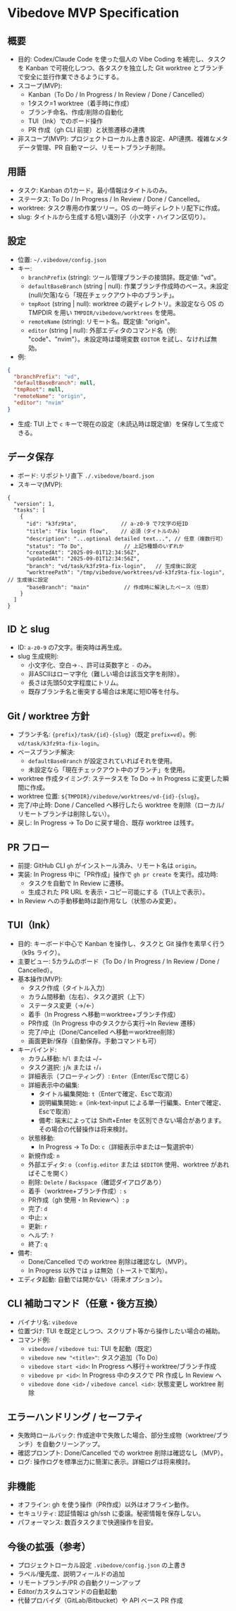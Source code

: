 # Vibedove MVP Specification

## 概要
- 目的: Codex/Claude Code を使った個人の Vibe Coding を補完し、タスクを Kanban で可視化しつつ、各タスクを独立した Git worktree とブランチで安全に並行作業できるようにする。
- スコープ(MVP):
  - Kanban（To Do / In Progress / In Review / Done / Cancelled）
  - 1タスク=1 worktree（着手時に作成）
  - ブランチ命名、作成/削除の自動化
  - TUI（Ink）でのボード操作
  - PR 作成（gh CLI 前提）と状態遷移の連携
- 非スコープ(MVP): プロジェクトローカル上書き設定、API連携、複雑なメタデータ管理、PR 自動マージ、リモートブランチ削除。

## 用語
- タスク: Kanban の1カード。最小情報はタイトルのみ。
- ステータス: To Do / In Progress / In Review / Done / Cancelled。
- worktree: タスク専用の作業ツリー。OS の一時ディレクトリ配下に作成。
- slug: タイトルから生成する短い識別子（小文字・ハイフン区切り）。

## 設定
- 位置: `~/.vibedove/config.json`
- キー:
  - `branchPrefix` (string): ツール管理ブランチの接頭辞。既定値: "vd"。
  - `defaultBaseBranch` (string | null): 作業ブランチ作成時のベース。未設定(null/欠落)なら「現在チェックアウト中のブランチ」。
  - `tmpRoot` (string | null): worktree の親ディレクトリ。未設定なら OS の TMPDIR を用い `TMPDIR/vibedove/worktrees` を使用。
  - `remoteName` (string): リモート名。既定値: "origin"。
  - `editor` (string | null): 外部エディタのコマンド名（例: "code"、"nvim"）。未設定時は環境変数 `EDITOR` を試し、なければ無効。
- 例:
```json
{
  "branchPrefix": "vd",
  "defaultBaseBranch": null,
  "tmpRoot": null,
  "remoteName": "origin",
  "editor": "nvim"
}
```
- 生成: TUI 上で `c` キーで現在の設定（未読込時は既定値）を保存して生成できる。

## データ保存
- ボード: リポジトリ直下 `./.vibedove/board.json`
- スキーマ(MVP):
```jsonc
{
  "version": 1,
  "tasks": [
    {
      "id": "k3fz9ta",              // a-z0-9 で7文字の短ID
      "title": "Fix login flow",    // 必須（タイトルのみ）
      "description": "...optional detailed text...", // 任意（複数行可）
      "status": "To Do",             // 上記5種類のいずれか
      "createdAt": "2025-09-01T12:34:56Z",
      "updatedAt": "2025-09-01T12:34:56Z",
      "branch": "vd/task/k3fz9ta-fix-login",   // 生成後に設定
      "worktreePath": "/tmp/vibedove/worktrees/vd-k3fz9ta-fix-login", // 生成後に設定
      "baseBranch": "main"           // 作成時に解決したベース（任意）
    }
  ]
}
```

## ID と slug
- ID: `a-z0-9` の7文字。衝突時は再生成。
- slug 生成規則:
  - 小文字化、空白→`-`、許可は英数字と `-` のみ。
  - 非ASCIIはローマ字化（難しい場合は該当文字を削除）。
  - 長さは先頭50文字程度にトリム。
  - 既存ブランチ名と衝突する場合は末尾に短ID等を付与。

## Git / worktree 方針
- ブランチ名: `{prefix}/task/{id}-{slug}`（既定 `prefix=vd`）。例: `vd/task/k3fz9ta-fix-login`。
- ベースブランチ解決:
  - `defaultBaseBranch` が設定されていればそれを使用。
  - 未設定なら「現在チェックアウト中のブランチ」を使用。
- worktree 作成タイミング: ステータスを To Do → In Progress に変更した瞬間に作成。
- worktree 位置: `${TMPDIR}/vibedove/worktrees/vd-{id}-{slug}`。
- 完了/中止時: Done / Cancelled へ移行したら worktree を削除（ローカル/リモートブランチは削除しない）。
- 戻し: In Progress → To Do に戻す場合、既存 worktree は残す。

## PR フロー
- 前提: GitHub CLI `gh` がインストール済み、リモート名は `origin`。
- 実装: In Progress 中に「PR作成」操作で `gh pr create` を実行。成功時:
  - タスクを自動で In Review に遷移。
  - 生成された PR URL を表示・コピー可能にする（TUI上で表示）。
- In Review への手動移動時は副作用なし（状態のみ変更）。

## TUI（Ink）
- 目的: キーボード中心で Kanban を操作し、タスクと Git 操作を素早く行う（k9s ライク）。
- 主要ビュー: 5カラムのボード（To Do / In Progress / In Review / Done / Cancelled）。
- 基本操作(MVP):
  - タスク作成（タイトル入力）
  - カラム間移動（左右）、タスク選択（上下）
  - ステータス変更（→/←）
  - 着手（In Progress へ移動＝worktree+ブランチ作成）
  - PR作成（In Progress 中のタスクから実行→In Review 遷移）
  - 完了/中止（Done/Cancelled へ移動＝worktree削除）
  - 画面更新/保存（自動保存。手動コマンドも可）
- キーバインド:
  - カラム移動: `h`/`l` または `←`/`→`
  - タスク選択: `j`/`k` または `↑`/`↓`
  - 詳細表示（フローティング）: `Enter`（Enter/Escで閉じる）
  - 詳細表示中の編集:
    - タイトル編集開始: `t`（Enterで確定、Escで取消）
    - 説明編集開始: `e`（ink-text-input による単一行編集、Enterで確定、Escで取消）
    - 備考: 端末によっては Shift+Enter を区別できない場合があります。その場合の代替操作は将来検討。
  - 状態移動:
    - In Progress → To Do: `c`（詳細表示中または一覧選択中）
  - 新規作成: `n`
  - 外部エディタ: `o`（`config.editor` または `$EDITOR` 使用、worktree があればそこを開く）
  - 削除: `Delete` / `Backspace`（確認ダイアログあり）
  - 着手（worktree+ブランチ作成）: `s`
  - PR作成（gh 使用・In Reviewへ）: `p`
  - 完了: `d`
  - 中止: `x`
  - 更新: `r`
  - ヘルプ: `?`
  - 終了: `q`
- 備考:
  - Done/Cancelled での worktree 削除は確認なし（MVP）。
  - In Progress 以外では `p` は無効（トーストで案内）。
- エディタ起動: 自動では開かない（将来オプション）。

## CLI 補助コマンド（任意・後方互換）
- バイナリ名: `vibedove`
- 位置づけ: TUI を既定としつつ、スクリプト等から操作したい場合の補助。
- コマンド例:
  - `vibedove` / `vibedove tui`: TUI を起動（既定）
  - `vibedove new "<title>"`: タスク追加（To Do）
  - `vibedove start <id>`: In Progress へ移行＋worktree/ブランチ作成
  - `vibedove pr <id>`: In Progress 中のタスクで PR 作成し In Review へ
  - `vibedove done <id>` / `vibedove cancel <id>`: 状態変更し worktree 削除

## エラーハンドリング / セーフティ
- 失敗時ロールバック: 作成途中で失敗した場合、部分生成物（worktree/ブランチ）を自動クリーンアップ。
- 確認プロンプト: Done/Cancelled での worktree 削除は確認なし（MVP）。
- ログ: 操作ログを標準出力に簡潔に表示。詳細ログは将来検討。

## 非機能
- オフライン: gh を使う操作（PR作成）以外はオフライン動作。
- セキュリティ: 認証情報は gh/ssh に委譲。秘密情報を保存しない。
- パフォーマンス: 数百タスクまで快適操作を目安。

## 今後の拡張（参考）
- プロジェクトローカル設定 `.vibedove/config.json` の上書き
- ラベル/優先度、説明フィールドの追加
- リモートブランチ/PR の自動クリーンアップ
- Editor/カスタムコマンドの自動起動
- 代替プロバイダ（GitLab/Bitbucket）や API ベース PR 作成
